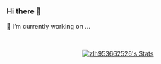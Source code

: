 ### Hi there 👋

🔭 I’m currently working on ...
<!--
**zlh953662526/zlh953662526** is a ✨ _special_ ✨ repository because its `README.md` (this file) appears on your GitHub profile.

Here are some ideas to get you started:

- 🔭 I’m currently working on ...
- 🌱 I’m currently learning ...
- 👯 I’m looking to collaborate on ...
- 🤔 I’m looking for help with ...
- 💬 Ask me about ...
- 📫 How to reach me: ...
- 😄 Pronouns: ...
- ⚡ Fun fact: ...
-->
<br>

<p align="center">
  <a href="https://github.com/Charmve" class="rich-diff-level-one">
    <img src="https://github-readme-stats.vercel.app/api?username=zlh953662526&show_icons=true&theme=radical" alt="zlh953662526's Stats" >
    <!-- &hide=issues
    <img src="https://github-readme-stats.vercel.app/api?username=zlh953662526&hide=issues&title_color=333&text_color=777" alt="zlh953662526's Stats" >
    -->
  </a>
</p>
